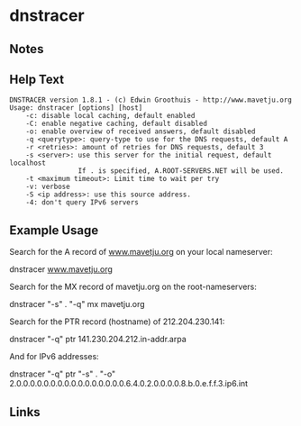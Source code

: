 # dnstracer

Notes
-------

Help Text
-------
```
DNSTRACER version 1.8.1 - (c) Edwin Groothuis - http://www.mavetju.org
Usage: dnstracer [options] [host]
	-c: disable local caching, default enabled
	-C: enable negative caching, default disabled
	-o: enable overview of received answers, default disabled
	-q <querytype>: query-type to use for the DNS requests, default A
	-r <retries>: amount of retries for DNS requests, default 3
	-s <server>: use this server for the initial request, default localhost
	             If . is specified, A.ROOT-SERVERS.NET will be used.
	-t <maximum timeout>: Limit time to wait per try
	-v: verbose
	-S <ip address>: use this source address.
	-4: don't query IPv6 servers
```

Example Usage
-------------
Search for the A record of www.mavetju.org on your local nameserver:

dnstracer www.mavetju.org

Search for the MX record of mavetju.org on the root-nameservers:

dnstracer "-s" . "-q" mx mavetju.org

Search for the PTR record (hostname) of 212.204.230.141:

dnstracer "-q" ptr 141.230.204.212.in-addr.arpa

And for IPv6 addresses:

dnstracer "-q" ptr "-s" . "-o"
2.0.0.0.0.0.0.0.0.0.0.0.0.0.0.0.0.6.4.0.2.0.0.0.0.8.b.0.e.f.f.3.ip6.int

Links
-----
